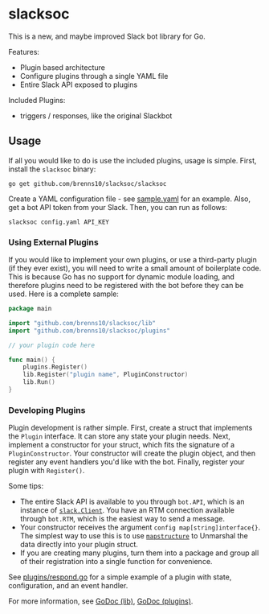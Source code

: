 slacksoc
========

This is a new, and maybe improved Slack bot library for Go.

Features:
- Plugin based architecture
- Configure plugins through a single YAML file
- Entire Slack API exposed to plugins

Included Plugins:
- triggers / responses, like the original Slackbot

Usage
-----

If all you would like to do is use the included plugins, usage is simple. First,
install the `slacksoc` binary:

    go get github.com/brenns10/slacksoc/slacksoc
    
Create a YAML configuration file - see [sample.yaml](sample.yaml) for an
example. Also, get a bot API token from your Slack. Then, you can run as
follows:

    slacksoc config.yaml API_KEY

### Using External Plugins

If you would like to implement your own plugins, or use a third-party plugin (if
they ever exist), you will need to write a small amount of boilerplate code.
This is because Go has no support for dynamic module loading, and therefore
plugins need to be registered with the bot before they can be used. Here is a
complete sample:

```go
package main

import "github.com/brenns10/slacksoc/lib"
import "github.com/brenns10/slacksoc/plugins"

// your plugin code here

func main() {
    plugins.Register()
    lib.Register("plugin name", PluginConstructor)
    lib.Run()
}
```

### Developing Plugins

Plugin development is rather simple. First, create a struct that implements the
`Plugin` interface. It can store any state your plugin needs. Next, implement a
constructor for your struct, which fits the signature of a `PluginConstructor`.
Your constructor will create the plugin object, and then register any event
handlers you'd like with the bot. Finally, register your plugin with
`Register()`.

Some tips:
- The entire Slack API is available to you through `bot.API`, which is an
  instance
  of [`slack.Client`](https://godoc.org/github.com/nlopes/slack#Client). You
  have an RTM connection available through `bot.RTM`, which is the easiest way
  to send a message.
- Your constructor receives the argument `config map[string]interface{}`. The
  simplest way to use this is to
  use [`mapstructure`](https://github.com/mitchellh/mapstructure) to Unmarshal
  the data directly into your plugin struct.
- If you are creating many plugins, turn them into a package and group all of
  their registration into a single function for convenience.
  
See [plugins/respond.go](plugins/respond.go) for a simple example of a plugin
with state, configuration, and an event handler.

For more information,
see
[GoDoc (lib)](https://godoc.org/github.com/brenns10/slacksoc/lib),
[GoDoc (plugins)](https://godoc.org/github.com/brenns10/slacksoc/plugins).
